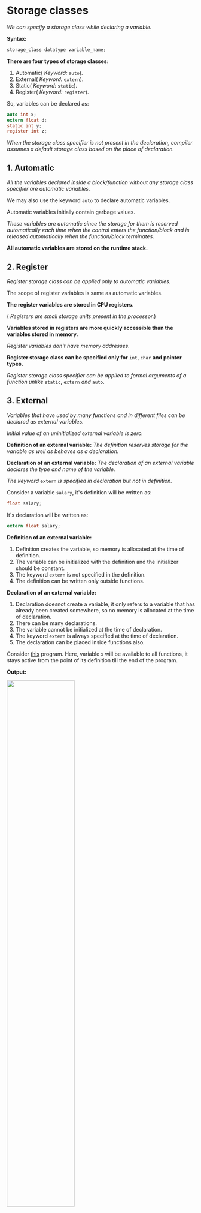 # Storage classes

_We can specify a storage class while declaring a variable._

**Syntax:**
```c
storage_class datatype variable_name;
```

**There are four types of storage classes:**

1. Automatic( _Keyword:_ `auto`).
2. External( _Keyword:_ `extern`).
3. Static( _Keyword:_ `static`).
4. Register( _Keyword:_ `register`).

So, variables can be declared as:
```c
auto int x;
extern float d;
static int y;
register int z;
```

_When the storage class specifier is not present in the declaration, compiler assumes a default storage class based on the place of declaration._

## 1. Automatic
_All the variables declared inside a block/function without any storage class specifier are automatic variables._

We may also use the keyword `auto` to declare automatic variables.

Automatic variables initially contain garbage values.

_These variables are automatic since the storage for them is reserved automatically each time when the control enters the function/block and is released automatically when the function/block terminates._

**All automatic variables are stored on the runtime stack.**

## 2. Register
_Register storage class can be applied only to automatic variables._

The scope of register variables is same as automatic variables.

**The register variables are stored in CPU registers.**

( _Registers are small storage units present in the processor._)

**Variables stored in registers are more quickly accessible than the variables stored in memory.**

_Register variables don't have memory addresses._

**Register storage class can be specified only for** `int`, `char` **and pointer types.**

_Register storage class specifier can be applied to formal arguments of a function unlike_ `static`, `extern` _and_ `auto`.

## 3. External
_Variables that have used by many functions and in different files can be declared as external variables._

*Initial value of an uninitialized external variable is zero.*

**Definition of an external variable:** _The definition reserves storage for the variable as well as behaves as a declaration._

**Declaration of an external variable:** _The declaration of an external variable declares the type and name of the variable._

_The keyword_ `extern` _is specified in declaration but not in definition._

Consider a variable `salary`, it's definition will be written as:

```c
float salary;
```
It's declaration will be written as:
```c
extern float salary;
```

**Definition of an external variable:**

1. Definition creates the variable, so memory is allocated at the time of definition.
2. The variable can be initialized with the definition and the initializer should be constant.
3. The keyword `extern` is not specified in the definition.
4. The definition can be written only outside functions.

**Declaration of an external variable:**

1. Declaration doesnot create a variable, it only refers to a variable that has already been created somewhere, so no memory is allocated at the time of declaration.
2. There can be many declarations.
3. The variable cannot be initialized at the time of declaration.
4. The keyword `extern` is always specified at the time of declaration.
5. The declaration can be placed inside functions also.

Consider [this](https://github.com/C0DER11101/CPrograms/blob/CProgramming/Miscellaneous/tests/t16.c) program. Here, variable `x` will be available to all functions, it stays active from the point of its definition till the end of the program.

**Output:**

<img src="https://user-images.githubusercontent.com/96164229/215014517-831be97b-82b6-4dc9-93bb-00dd866676d9.png" width="60%" height="60%">

Now, look at [this program](https://github.com/C0DER11101/CPrograms/blob/CProgramming/Miscellaneous/tests/t17.c) program, the variable `x` is defined after `main()`, so it won't be accessible by `main()`(since the variable becomes active from the point of its definition). That's why we get the following error:

**Error:**

<img src="https://user-images.githubusercontent.com/96164229/215015340-be971e54-51bc-4a28-9860-1fdd09c58d22.png" width="60%" height="60%">

In this case, we have to provide the declaration of `x` inside `main()`.

Program: [t17_2.c](https://github.com/C0DER11101/CPrograms/blob/CProgramming/Miscellaneous/tests/t17_2.c).

**Output:**

<img src="https://user-images.githubusercontent.com/96164229/215018864-d1639c91-5767-4513-b2cc-193b47f963ad.png" width="60%" height="60%">

## 4. Static
_There are two types of static variables:_

1. Local static variables.
2. Global static variables.

### 1. Local static variables
When the storage specifier `static` is applied to variables declared inside blocks, then the their storage class changes from automatic to static.

_The scope of a local static variable is same as that of a automatic variable._

The lifetime of a static variable is more than that of the automatic variable.

_A static variable is created at the compilation time and it remains alive till the end of the program._

It is not created and destroyed each time the control enters a function/block.

**A static variable is created only once and its value is retained between function calls.**

_A static variable is initialized only once(because it retains the value) and is not initialized everytime the function is called._

*A static variable can be initialized only by constants or constant expressions.*

**If a static variable is not explicitly initialized then by default it takes the value zero.**

```c
int x=8;
int y=x; /* valid */
static int z=x; /* invalid!! */
```

Program:
[t18.c](https://github.com/C0DER11101/CPrograms/blob/CProgramming/Miscellaneous/tests/t18.c).

**Output:**

<img src="https://user-images.githubusercontent.com/96164229/215034815-28e0768d-896a-47e0-91cb-218e84f508c9.png" width="60%" height="60%">

So, from the output above, one thing is clear that initialization of static variables is done only when you call the function for the first time, and after that no matter how many times you call that function there will be no initialization of the static variable.

### 2. Global static variable
In case of global variables, the `static` specifier is not used to extend the lifetime since global variables already have a lifetime equal to the life of program.

Here the `static` identifier is used for _information hiding_.

**If an external variable is defined as static then it can't be used by other files of the program. That variable is made private to  that file.**



---
